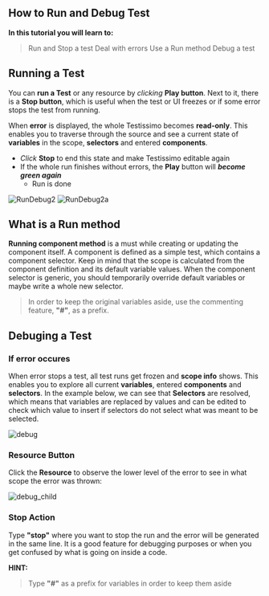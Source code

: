 ## How to Run and Debug Test

**In this tutorial you will learn to:**
> Run and Stop a test
> Deal with errors
> Use a Run method
> Debug a test

## Running a Test
You can **run a Test** or any resource by *clicking* **Play button**. Next to it, there is a **Stop button**, which is useful when the test or UI freezes or if some error stops the test from running. 

When **error** is displayed, the whole Testissimo becomes **read-only**. This enables you to traverse through the source and see a current state of **variables** in the scope, **selectors** and entered **components**. 
- *Click* **Stop** to end this state and make Testissimo editable again
- If the whole run finishes without errors, the **Play** button will ***become green again***
  - Run is done 
 
 ![RunDebug2](https://testissimo.github.io/documentation/images/RunDebug2.png) ![RunDebug2a](https://testissimo.github.io/documentation/images/RunDebug2a.png)

## What is a Run method
**Running component method** is a must while creating or updating the component itself. A component is defined as a simple test, which contains a component selector. Keep in mind that the scope is calculated from the component definition and its default variable values. When the component selector is generic, you should temporarily override default variables or maybe write a whole new selector. 

> In order to keep the original variables aside, use the commenting feature, **"#"**, as a prefix.

## Debuging a Test
### If error occures
When error stops a test, all test runs get frozen and **scope info** shows. This enables you to explore all current **variables**, entered **components** and **selectors**. In the example below, we can see that **Selectors** are resolved, which means that variables are replaced by values and can be edited to check which value to insert if selectors do not select what was meant to be selected.

![debug](https://testissimo.github.io/documentation/images/debug.png)

### Resource Button
Click the **Resource** to observe the lower level of the error to see in what scope the error was thrown:

![debug_child](https://testissimo.github.io/documentation/images/debug_child.png)

 ### Stop Action
Type **"stop"** where you want to stop the run and the error will be generated in the same line. It is a good feature for debugging purposes or when you get confused by what is going on inside a code.

**HINT:**
> Type **"#"** as a prefix for variables in order to keep them aside


